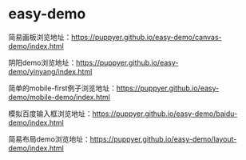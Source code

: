 # easy-demo
简易画板浏览地址：https://puppyer.github.io/easy-demo/canvas-demo/index.html

阴阳demo浏览地址：https://puppyer.github.io/easy-demo/yinyang/index.html

简单的mobile-first例子浏览地址：https://puppyer.github.io/easy-demo/mobile-demo/index.html

模拟百度输入框浏览地址：https://puppyer.github.io/easy-demo/baidu-demo/index.html

简易布局demo浏览地址：https://puppyer.github.io/easy-demo/layout-demo/index.html
